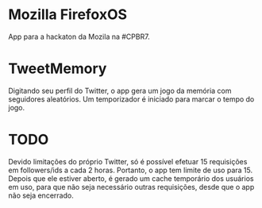 Mozilla FirefoxOS
=======
App para a hackaton da Mozila na #CPBR7.

TweetMemory
=======
Digitando seu perfil do Twitter, o app gera um jogo da memória com seguidores aleatórios. Um temporizador é iniciado para marcar o tempo do jogo.

TODO
=======
Devido limitações do próprio Twitter, só é possível efetuar 15 requisições em followers/ids a cada 2 horas. Portanto, o app tem limite de uso para 15. Depois que ele estiver aberto, é gerado um cache temporário dos usuários em uso, para que não seja necessário outras requisições, desde que o app não seja encerrado.